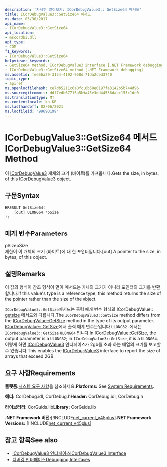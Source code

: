 ```yaml
---
description: '자세히 알아보기: ICorDebugValue3:: GetSize64 메서드'
title: ICorDebugValue3::GetSize64 메서드
ms.date: 03/30/2017
api_name:
- ICorDebugValue3::GetSize64
api_location:
- mscordbi.dll
api_type:
- COM
f1_keywords:
- ICorDebugValue3::GetSize64
helpviewer_keywords:
- GetSize64 method, ICorDebugValue3 interface [.NET Framework debugging]
- ICorDebugValue3::GetSize64 method [.NET Framework debugging]
ms.assetid: fee56a29-3154-4192-958d-71da2ced3740
topic_type:
- apiref
ms.openlocfilehash: ce7db5211c6a8fc16b58e0197fa3142b5b744d96
ms.sourcegitcommit: ddf7edb67715a5b9a45e3dd44536dabc153c1de0
ms.translationtype: MT
ms.contentlocale: ko-KR
ms.lasthandoff: 02/06/2021
ms.locfileid: "99690199"
---
```

# <a name="icordebugvalue3getsize64-method"></a><span data-ttu-id="2c00d-103">ICorDebugValue3::GetSize64 메서드</span><span class="sxs-lookup"><span data-stu-id="2c00d-103">ICorDebugValue3::GetSize64 Method</span></span>

<span data-ttu-id="2c00d-104">이 [ICorDebugValue3](icordebugvalue3-interface.md) 개체의 크기 (바이트)를 가져옵니다.</span><span class="sxs-lookup"><span data-stu-id="2c00d-104">Gets the size, in bytes, of this [ICorDebugValue3](icordebugvalue3-interface.md) object.</span></span>  
  
## <a name="syntax"></a><span data-ttu-id="2c00d-105">구문</span><span class="sxs-lookup"><span data-stu-id="2c00d-105">Syntax</span></span>  
  
```cpp  
HRESULT GetSize64(  
    [out] ULONG64 *pSize  
);  
```  
  
## <a name="parameters"></a><span data-ttu-id="2c00d-106">매개 변수</span><span class="sxs-lookup"><span data-stu-id="2c00d-106">Parameters</span></span>  

 <span data-ttu-id="2c00d-107">pSize</span><span class="sxs-lookup"><span data-stu-id="2c00d-107">pSize</span></span>  
 <span data-ttu-id="2c00d-108">제한이 이 개체의 크기 (바이트)에 대 한 포인터입니다.</span><span class="sxs-lookup"><span data-stu-id="2c00d-108">[out] A pointer to the size, in bytes, of this object.</span></span>  
  
## <a name="remarks"></a><span data-ttu-id="2c00d-109">설명</span><span class="sxs-lookup"><span data-stu-id="2c00d-109">Remarks</span></span>  

 <span data-ttu-id="2c00d-110">이 값의 형식이 참조 형식이 면이 메서드는 개체의 크기가 아니라 포인터의 크기를 반환 합니다.</span><span class="sxs-lookup"><span data-stu-id="2c00d-110">If this value's type is a reference type, this method returns the size of the pointer rather than the size of the object.</span></span>  
  
 <span data-ttu-id="2c00d-111">`ICorDebugValue3::GetSize`메서드는 출력 매개 변수 형식의 [ICorDebugValue:: getsize](icordebugvalue-getsize-method.md) 메서드와 다릅니다.</span><span class="sxs-lookup"><span data-stu-id="2c00d-111">The `ICorDebugValue3::GetSize` method differs from the [ICorDebugValue::GetSize](icordebugvalue-getsize-method.md) method in the type of its output parameter.</span></span> <span data-ttu-id="2c00d-112">[ICorDebugValue:: GetSize](icordebugvalue-getsize-method.md)에서 출력 매개 변수는입니다 `ULONG32` .에서는 `ICorDebugValue3::GetSize` `ULONG64` 입니다.</span><span class="sxs-lookup"><span data-stu-id="2c00d-112">In [ICorDebugValue::GetSize](icordebugvalue-getsize-method.md), the output parameter is a `ULONG32`; in `ICorDebugValue3::GetSize`, it is a `ULONG64`.</span></span> <span data-ttu-id="2c00d-113">이렇게 하면 [ICorDebugValue3](icordebugvalue3-interface.md) 인터페이스가 2gb를 초과 하는 배열의 크기를 보고할 수 있습니다.</span><span class="sxs-lookup"><span data-stu-id="2c00d-113">This enables the [ICorDebugValue3](icordebugvalue3-interface.md) interface to report the size of arrays that exceed 2GB.</span></span>  
  
## <a name="requirements"></a><span data-ttu-id="2c00d-114">요구 사항</span><span class="sxs-lookup"><span data-stu-id="2c00d-114">Requirements</span></span>  

 <span data-ttu-id="2c00d-115">**플랫폼:**[시스템 요구 사항](../../get-started/system-requirements.md)을 참조하세요.</span><span class="sxs-lookup"><span data-stu-id="2c00d-115">**Platforms:** See [System Requirements](../../get-started/system-requirements.md).</span></span>  
  
 <span data-ttu-id="2c00d-116">**헤더:** CorDebug.idl, CorDebug.h</span><span class="sxs-lookup"><span data-stu-id="2c00d-116">**Header:** CorDebug.idl, CorDebug.h</span></span>  
  
 <span data-ttu-id="2c00d-117">**라이브러리:** CorGuids.lib</span><span class="sxs-lookup"><span data-stu-id="2c00d-117">**Library:** CorGuids.lib</span></span>  
  
 <span data-ttu-id="2c00d-118">**.NET Framework 버전:**[!INCLUDE[net_current_v45plus](../../../../includes/net-current-v45plus-md.md)]</span><span class="sxs-lookup"><span data-stu-id="2c00d-118">**.NET Framework Versions:** [!INCLUDE[net_current_v45plus](../../../../includes/net-current-v45plus-md.md)]</span></span>  
  
## <a name="see-also"></a><span data-ttu-id="2c00d-119">참고 항목</span><span class="sxs-lookup"><span data-stu-id="2c00d-119">See also</span></span>

- [<span data-ttu-id="2c00d-120">ICorDebugValue3 인터페이스</span><span class="sxs-lookup"><span data-stu-id="2c00d-120">ICorDebugValue3 Interface</span></span>](icordebugvalue3-interface.md)
- [<span data-ttu-id="2c00d-121">디버깅 인터페이스</span><span class="sxs-lookup"><span data-stu-id="2c00d-121">Debugging Interfaces</span></span>](debugging-interfaces.md)
